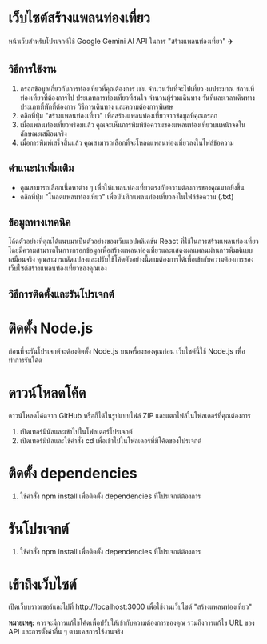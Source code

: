 # เว็บไซต์สร้างแพลนท่องเที่ยว
หน้าเว็บสำหรับโปรเจกต์ใช้ Google Gemini AI API ในการ "สร้างแพลนท่องเที่ยว" ✈️

## วิธีการใช้งาน
1. กรอกข้อมูลเกี่ยวกับการท่องเที่ยวที่คุณต้องการ เช่น จำนวนวันที่จะไปเที่ยว งบประมาณ สถานที่ท่องเที่ยวที่ต้องการไป ประเภทการท่องเที่ยวที่สนใจ จำนวนผู้ร่วมเดินทาง วันที่และเวลาเดินทาง ประเภทที่พักที่ต้องการ วิธีการเดินทาง และความต้องการพิเศษ
2. คลิกที่ปุ่ม "สร้างแพลนท่องเที่ยว" เพื่อสร้างแพลนท่องเที่ยวจากข้อมูลที่คุณกรอก
3. เมื่อแพลนท่องเที่ยวพร้อมแล้ว คุณจะเห็นการพิมพ์ข้อความของแพลนท่องเที่ยวบนหน้าจอในลักษณะเสมือนจริง
4. เมื่อการพิมพ์เสร็จสิ้นแล้ว คุณสามารถเลือกที่จะโหลดแพลนท่องเที่ยวลงในไฟล์ข้อความ

## คำแนะนำเพิ่มเติม
- คุณสามารถเลือกเนื้อหาต่าง ๆ เพื่อให้แพลนท่องเที่ยวตรงกับความต้องการของคุณมากยิ่งขึ้น
- คลิกที่ปุ่ม "โหลดแพลนท่องเที่ยว" เพื่อบันทึกแพลนท่องเที่ยวลงในไฟล์ข้อความ (.txt)

## ข้อมูลทางเทคนิค

โค้ดตัวอย่างที่คุณได้แนบมาเป็นตัวอย่างของเว็บแอปพลิเคชัน React ที่ใช้ในการสร้างแพลนท่องเที่ยว โดยมีความสามารถในการกรอกข้อมูลเพื่อสร้างแพลนท่องเที่ยวและแสดงผลแพลนผ่านการพิมพ์แบบเสมือนจริง คุณสามารถดัดแปลงและปรับใช้โค้ดตัวอย่างนี้ตามต้องการได้เพื่อเข้ากับความต้องการของเว็บไซต์สร้างแพลนท่องเที่ยวของคุณเอง

## วิธีการติดตั้งและรันโปรเจกต์

# ติดตั้ง Node.js

ก่อนที่จะรันโปรเจกต์จะต้องติดตั้ง Node.js บนเครื่องของคุณก่อน เว็บไซต์นี้ใช้ Node.js เพื่อทำการรันโค้ด

# ดาวน์โหลดโค้ด

ดาวน์โหลดโค้ดจาก GitHub หรือก็ได้ในรูปแบบไฟล์ ZIP และแตกไฟล์ในโฟลเดอร์ที่คุณต้องการ

1. เปิดเทอร์มินัลและเข้าไปในโฟลเดอร์โปรเจกต์
2. เปิดเทอร์มินัลและใช้คำสั่ง cd เพื่อเข้าไปในโฟลเดอร์ที่มีโค้ดของโปรเจกต์

# ติดตั้ง dependencies

1. ใช้คำสั่ง npm install เพื่อติดตั้ง dependencies ที่โปรเจกต์ต้องการ

# รันโปรเจกต์
1. ใช้คำสั่ง npm install เพื่อติดตั้ง dependencies ที่โปรเจกต์ต้องการ

# เข้าถึงเว็บไซต์

เปิดเว็บบราวเซอร์และไปที่ http://localhost:3000 เพื่อใช้งานเว็บไซต์ "สร้างแพลนท่องเที่ยว"

**หมายเหตุ:** ควรจะมีการแก้ไขโค้ดเพื่อปรับให้เข้ากับความต้องการของคุณ รวมถึงการแก้ไข URL ของ API และการตั้งค่าอื่น ๆ ตามเคสการใช้งานจริง